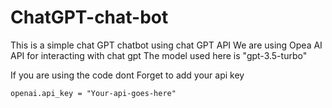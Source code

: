 # ChatGPT-chat-bot
This is a simple chat GPT chatbot using chat GPT API
We are using Opea AI API for interacting with chat gpt 
The model used here is "gpt-3.5-turbo"

If you are using the code dont Forget to add your api key 

    openai.api_key = "Your-api-goes-here"


